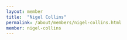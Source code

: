 ```yaml
---
layout: member
title:  "Nigel Collins"
permalink: /about/members/nigel-collins.html
member: nigel-collins
---
```

